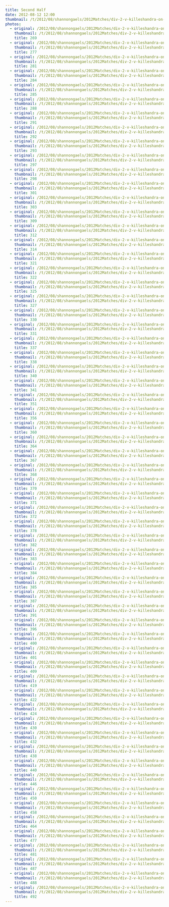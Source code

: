 ```yaml
---
title: Second Half
date: 2012-08-12 12:00
thumbnail: /t/2012/08/shannongaels/2012Matches/div-2-v-killeshandra-on-12-08-12/second-half/269.jpg
photos:
  - original: /2012/08/shannongaels/2012Matches/div-2-v-killeshandra-on-12-08-12/second-half/269.jpg
    thumbnail: /t/2012/08/shannongaels/2012Matches/div-2-v-killeshandra-on-12-08-12/second-half/269.jpg
    title: 269
  - original: /2012/08/shannongaels/2012Matches/div-2-v-killeshandra-on-12-08-12/second-half/277.jpg
    thumbnail: /t/2012/08/shannongaels/2012Matches/div-2-v-killeshandra-on-12-08-12/second-half/277.jpg
    title: 277
  - original: /2012/08/shannongaels/2012Matches/div-2-v-killeshandra-on-12-08-12/second-half/281.jpg
    thumbnail: /t/2012/08/shannongaels/2012Matches/div-2-v-killeshandra-on-12-08-12/second-half/281.jpg
    title: 281
  - original: /2012/08/shannongaels/2012Matches/div-2-v-killeshandra-on-12-08-12/second-half/284.jpg
    thumbnail: /t/2012/08/shannongaels/2012Matches/div-2-v-killeshandra-on-12-08-12/second-half/284.jpg
    title: 284
  - original: /2012/08/shannongaels/2012Matches/div-2-v-killeshandra-on-12-08-12/second-half/285.jpg
    thumbnail: /t/2012/08/shannongaels/2012Matches/div-2-v-killeshandra-on-12-08-12/second-half/285.jpg
    title: 285
  - original: /2012/08/shannongaels/2012Matches/div-2-v-killeshandra-on-12-08-12/second-half/288.jpg
    thumbnail: /t/2012/08/shannongaels/2012Matches/div-2-v-killeshandra-on-12-08-12/second-half/288.jpg
    title: 288
  - original: /2012/08/shannongaels/2012Matches/div-2-v-killeshandra-on-12-08-12/second-half/291.jpg
    thumbnail: /t/2012/08/shannongaels/2012Matches/div-2-v-killeshandra-on-12-08-12/second-half/291.jpg
    title: 291
  - original: /2012/08/shannongaels/2012Matches/div-2-v-killeshandra-on-12-08-12/second-half/292.jpg
    thumbnail: /t/2012/08/shannongaels/2012Matches/div-2-v-killeshandra-on-12-08-12/second-half/292.jpg
    title: 292
  - original: /2012/08/shannongaels/2012Matches/div-2-v-killeshandra-on-12-08-12/second-half/293.jpg
    thumbnail: /t/2012/08/shannongaels/2012Matches/div-2-v-killeshandra-on-12-08-12/second-half/293.jpg
    title: 293
  - original: /2012/08/shannongaels/2012Matches/div-2-v-killeshandra-on-12-08-12/second-half/297.jpg
    thumbnail: /t/2012/08/shannongaels/2012Matches/div-2-v-killeshandra-on-12-08-12/second-half/297.jpg
    title: 297
  - original: /2012/08/shannongaels/2012Matches/div-2-v-killeshandra-on-12-08-12/second-half/298.jpg
    thumbnail: /t/2012/08/shannongaels/2012Matches/div-2-v-killeshandra-on-12-08-12/second-half/298.jpg
    title: 298
  - original: /2012/08/shannongaels/2012Matches/div-2-v-killeshandra-on-12-08-12/second-half/301.jpg
    thumbnail: /t/2012/08/shannongaels/2012Matches/div-2-v-killeshandra-on-12-08-12/second-half/301.jpg
    title: 301
  - original: /2012/08/shannongaels/2012Matches/div-2-v-killeshandra-on-12-08-12/second-half/303.jpg
    thumbnail: /t/2012/08/shannongaels/2012Matches/div-2-v-killeshandra-on-12-08-12/second-half/303.jpg
    title: 303
  - original: /2012/08/shannongaels/2012Matches/div-2-v-killeshandra-on-12-08-12/second-half/309.jpg
    thumbnail: /t/2012/08/shannongaels/2012Matches/div-2-v-killeshandra-on-12-08-12/second-half/309.jpg
    title: 309
  - original: /2012/08/shannongaels/2012Matches/div-2-v-killeshandra-on-12-08-12/second-half/312.jpg
    thumbnail: /t/2012/08/shannongaels/2012Matches/div-2-v-killeshandra-on-12-08-12/second-half/312.jpg
    title: 312
  - original: /2012/08/shannongaels/2012Matches/div-2-v-killeshandra-on-12-08-12/second-half/314.jpg
    thumbnail: /t/2012/08/shannongaels/2012Matches/div-2-v-killeshandra-on-12-08-12/second-half/314.jpg
    title: 314
  - original: /2012/08/shannongaels/2012Matches/div-2-v-killeshandra-on-12-08-12/second-half/321.jpg
    thumbnail: /t/2012/08/shannongaels/2012Matches/div-2-v-killeshandra-on-12-08-12/second-half/321.jpg
    title: 321
  - original: /2012/08/shannongaels/2012Matches/div-2-v-killeshandra-on-12-08-12/second-half/322.jpg
    thumbnail: /t/2012/08/shannongaels/2012Matches/div-2-v-killeshandra-on-12-08-12/second-half/322.jpg
    title: 322
  - original: /2012/08/shannongaels/2012Matches/div-2-v-killeshandra-on-12-08-12/second-half/325.jpg
    thumbnail: /t/2012/08/shannongaels/2012Matches/div-2-v-killeshandra-on-12-08-12/second-half/325.jpg
    title: 325
  - original: /2012/08/shannongaels/2012Matches/div-2-v-killeshandra-on-12-08-12/second-half/327.jpg
    thumbnail: /t/2012/08/shannongaels/2012Matches/div-2-v-killeshandra-on-12-08-12/second-half/327.jpg
    title: 327
  - original: /2012/08/shannongaels/2012Matches/div-2-v-killeshandra-on-12-08-12/second-half/330.jpg
    thumbnail: /t/2012/08/shannongaels/2012Matches/div-2-v-killeshandra-on-12-08-12/second-half/330.jpg
    title: 330
  - original: /2012/08/shannongaels/2012Matches/div-2-v-killeshandra-on-12-08-12/second-half/331.jpg
    thumbnail: /t/2012/08/shannongaels/2012Matches/div-2-v-killeshandra-on-12-08-12/second-half/331.jpg
    title: 331
  - original: /2012/08/shannongaels/2012Matches/div-2-v-killeshandra-on-12-08-12/second-half/337.jpg
    thumbnail: /t/2012/08/shannongaels/2012Matches/div-2-v-killeshandra-on-12-08-12/second-half/337.jpg
    title: 337
  - original: /2012/08/shannongaels/2012Matches/div-2-v-killeshandra-on-12-08-12/second-half/338.jpg
    thumbnail: /t/2012/08/shannongaels/2012Matches/div-2-v-killeshandra-on-12-08-12/second-half/338.jpg
    title: 338
  - original: /2012/08/shannongaels/2012Matches/div-2-v-killeshandra-on-12-08-12/second-half/340.jpg
    thumbnail: /t/2012/08/shannongaels/2012Matches/div-2-v-killeshandra-on-12-08-12/second-half/340.jpg
    title: 340
  - original: /2012/08/shannongaels/2012Matches/div-2-v-killeshandra-on-12-08-12/second-half/341.jpg
    thumbnail: /t/2012/08/shannongaels/2012Matches/div-2-v-killeshandra-on-12-08-12/second-half/341.jpg
    title: 341
  - original: /2012/08/shannongaels/2012Matches/div-2-v-killeshandra-on-12-08-12/second-half/351.jpg
    thumbnail: /t/2012/08/shannongaels/2012Matches/div-2-v-killeshandra-on-12-08-12/second-half/351.jpg
    title: 351
  - original: /2012/08/shannongaels/2012Matches/div-2-v-killeshandra-on-12-08-12/second-half/356.jpg
    thumbnail: /t/2012/08/shannongaels/2012Matches/div-2-v-killeshandra-on-12-08-12/second-half/356.jpg
    title: 356
  - original: /2012/08/shannongaels/2012Matches/div-2-v-killeshandra-on-12-08-12/second-half/360.jpg
    thumbnail: /t/2012/08/shannongaels/2012Matches/div-2-v-killeshandra-on-12-08-12/second-half/360.jpg
    title: 360
  - original: /2012/08/shannongaels/2012Matches/div-2-v-killeshandra-on-12-08-12/second-half/364.jpg
    thumbnail: /t/2012/08/shannongaels/2012Matches/div-2-v-killeshandra-on-12-08-12/second-half/364.jpg
    title: 364
  - original: /2012/08/shannongaels/2012Matches/div-2-v-killeshandra-on-12-08-12/second-half/367.jpg
    thumbnail: /t/2012/08/shannongaels/2012Matches/div-2-v-killeshandra-on-12-08-12/second-half/367.jpg
    title: 367
  - original: /2012/08/shannongaels/2012Matches/div-2-v-killeshandra-on-12-08-12/second-half/368.jpg
    thumbnail: /t/2012/08/shannongaels/2012Matches/div-2-v-killeshandra-on-12-08-12/second-half/368.jpg
    title: 368
  - original: /2012/08/shannongaels/2012Matches/div-2-v-killeshandra-on-12-08-12/second-half/370.jpg
    thumbnail: /t/2012/08/shannongaels/2012Matches/div-2-v-killeshandra-on-12-08-12/second-half/370.jpg
    title: 370
  - original: /2012/08/shannongaels/2012Matches/div-2-v-killeshandra-on-12-08-12/second-half/371.jpg
    thumbnail: /t/2012/08/shannongaels/2012Matches/div-2-v-killeshandra-on-12-08-12/second-half/371.jpg
    title: 371
  - original: /2012/08/shannongaels/2012Matches/div-2-v-killeshandra-on-12-08-12/second-half/372.jpg
    thumbnail: /t/2012/08/shannongaels/2012Matches/div-2-v-killeshandra-on-12-08-12/second-half/372.jpg
    title: 372
  - original: /2012/08/shannongaels/2012Matches/div-2-v-killeshandra-on-12-08-12/second-half/378.jpg
    thumbnail: /t/2012/08/shannongaels/2012Matches/div-2-v-killeshandra-on-12-08-12/second-half/378.jpg
    title: 378
  - original: /2012/08/shannongaels/2012Matches/div-2-v-killeshandra-on-12-08-12/second-half/382.jpg
    thumbnail: /t/2012/08/shannongaels/2012Matches/div-2-v-killeshandra-on-12-08-12/second-half/382.jpg
    title: 382
  - original: /2012/08/shannongaels/2012Matches/div-2-v-killeshandra-on-12-08-12/second-half/383.jpg
    thumbnail: /t/2012/08/shannongaels/2012Matches/div-2-v-killeshandra-on-12-08-12/second-half/383.jpg
    title: 383
  - original: /2012/08/shannongaels/2012Matches/div-2-v-killeshandra-on-12-08-12/second-half/384.jpg
    thumbnail: /t/2012/08/shannongaels/2012Matches/div-2-v-killeshandra-on-12-08-12/second-half/384.jpg
    title: 384
  - original: /2012/08/shannongaels/2012Matches/div-2-v-killeshandra-on-12-08-12/second-half/385.jpg
    thumbnail: /t/2012/08/shannongaels/2012Matches/div-2-v-killeshandra-on-12-08-12/second-half/385.jpg
    title: 385
  - original: /2012/08/shannongaels/2012Matches/div-2-v-killeshandra-on-12-08-12/second-half/387.jpg
    thumbnail: /t/2012/08/shannongaels/2012Matches/div-2-v-killeshandra-on-12-08-12/second-half/387.jpg
    title: 387
  - original: /2012/08/shannongaels/2012Matches/div-2-v-killeshandra-on-12-08-12/second-half/391.jpg
    thumbnail: /t/2012/08/shannongaels/2012Matches/div-2-v-killeshandra-on-12-08-12/second-half/391.jpg
    title: 391
  - original: /2012/08/shannongaels/2012Matches/div-2-v-killeshandra-on-12-08-12/second-half/396.jpg
    thumbnail: /t/2012/08/shannongaels/2012Matches/div-2-v-killeshandra-on-12-08-12/second-half/396.jpg
    title: 396
  - original: /2012/08/shannongaels/2012Matches/div-2-v-killeshandra-on-12-08-12/second-half/400.jpg
    thumbnail: /t/2012/08/shannongaels/2012Matches/div-2-v-killeshandra-on-12-08-12/second-half/400.jpg
    title: 400
  - original: /2012/08/shannongaels/2012Matches/div-2-v-killeshandra-on-12-08-12/second-half/401.jpg
    thumbnail: /t/2012/08/shannongaels/2012Matches/div-2-v-killeshandra-on-12-08-12/second-half/401.jpg
    title: 401
  - original: /2012/08/shannongaels/2012Matches/div-2-v-killeshandra-on-12-08-12/second-half/409.jpg
    thumbnail: /t/2012/08/shannongaels/2012Matches/div-2-v-killeshandra-on-12-08-12/second-half/409.jpg
    title: 409
  - original: /2012/08/shannongaels/2012Matches/div-2-v-killeshandra-on-12-08-12/second-half/419.jpg
    thumbnail: /t/2012/08/shannongaels/2012Matches/div-2-v-killeshandra-on-12-08-12/second-half/419.jpg
    title: 419
  - original: /2012/08/shannongaels/2012Matches/div-2-v-killeshandra-on-12-08-12/second-half/422.jpg
    thumbnail: /t/2012/08/shannongaels/2012Matches/div-2-v-killeshandra-on-12-08-12/second-half/422.jpg
    title: 422
  - original: /2012/08/shannongaels/2012Matches/div-2-v-killeshandra-on-12-08-12/second-half/424.jpg
    thumbnail: /t/2012/08/shannongaels/2012Matches/div-2-v-killeshandra-on-12-08-12/second-half/424.jpg
    title: 424
  - original: /2012/08/shannongaels/2012Matches/div-2-v-killeshandra-on-12-08-12/second-half/430.jpg
    thumbnail: /t/2012/08/shannongaels/2012Matches/div-2-v-killeshandra-on-12-08-12/second-half/430.jpg
    title: 430
  - original: /2012/08/shannongaels/2012Matches/div-2-v-killeshandra-on-12-08-12/second-half/432.jpg
    thumbnail: /t/2012/08/shannongaels/2012Matches/div-2-v-killeshandra-on-12-08-12/second-half/432.jpg
    title: 432
  - original: /2012/08/shannongaels/2012Matches/div-2-v-killeshandra-on-12-08-12/second-half/438.jpg
    thumbnail: /t/2012/08/shannongaels/2012Matches/div-2-v-killeshandra-on-12-08-12/second-half/438.jpg
    title: 438
  - original: /2012/08/shannongaels/2012Matches/div-2-v-killeshandra-on-12-08-12/second-half/440.jpg
    thumbnail: /t/2012/08/shannongaels/2012Matches/div-2-v-killeshandra-on-12-08-12/second-half/440.jpg
    title: 440
  - original: /2012/08/shannongaels/2012Matches/div-2-v-killeshandra-on-12-08-12/second-half/446.jpg
    thumbnail: /t/2012/08/shannongaels/2012Matches/div-2-v-killeshandra-on-12-08-12/second-half/446.jpg
    title: 446
  - original: /2012/08/shannongaels/2012Matches/div-2-v-killeshandra-on-12-08-12/second-half/450.jpg
    thumbnail: /t/2012/08/shannongaels/2012Matches/div-2-v-killeshandra-on-12-08-12/second-half/450.jpg
    title: 450
  - original: /2012/08/shannongaels/2012Matches/div-2-v-killeshandra-on-12-08-12/second-half/458.jpg
    thumbnail: /t/2012/08/shannongaels/2012Matches/div-2-v-killeshandra-on-12-08-12/second-half/458.jpg
    title: 458
  - original: /2012/08/shannongaels/2012Matches/div-2-v-killeshandra-on-12-08-12/second-half/464.jpg
    thumbnail: /t/2012/08/shannongaels/2012Matches/div-2-v-killeshandra-on-12-08-12/second-half/464.jpg
    title: 464
  - original: /2012/08/shannongaels/2012Matches/div-2-v-killeshandra-on-12-08-12/second-half/477.jpg
    thumbnail: /t/2012/08/shannongaels/2012Matches/div-2-v-killeshandra-on-12-08-12/second-half/477.jpg
    title: 477
  - original: /2012/08/shannongaels/2012Matches/div-2-v-killeshandra-on-12-08-12/second-half/481.jpg
    thumbnail: /t/2012/08/shannongaels/2012Matches/div-2-v-killeshandra-on-12-08-12/second-half/481.jpg
    title: 481
  - original: /2012/08/shannongaels/2012Matches/div-2-v-killeshandra-on-12-08-12/second-half/487.jpg
    thumbnail: /t/2012/08/shannongaels/2012Matches/div-2-v-killeshandra-on-12-08-12/second-half/487.jpg
    title: 487
  - original: /2012/08/shannongaels/2012Matches/div-2-v-killeshandra-on-12-08-12/second-half/488.jpg
    thumbnail: /t/2012/08/shannongaels/2012Matches/div-2-v-killeshandra-on-12-08-12/second-half/488.jpg
    title: 488
  - original: /2012/08/shannongaels/2012Matches/div-2-v-killeshandra-on-12-08-12/second-half/492.jpg
    thumbnail: /t/2012/08/shannongaels/2012Matches/div-2-v-killeshandra-on-12-08-12/second-half/492.jpg
    title: 492
---
```

